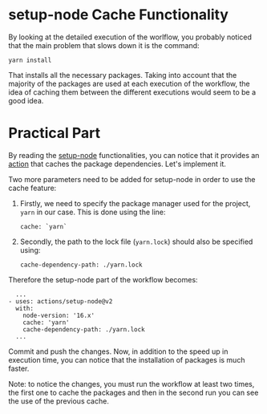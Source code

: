 # setup-node Cache Functionality

By looking at the detailed execution of the worlflow, you probably noticed that the main problem that slows down it is the command:

```
yarn install
```

That installs all the necessary packages. Taking into account that the majority of the packages are used at each execution of the workflow, the idea of caching them between the different executions would seem to be a good idea.

# Practical Part

By reading the [setup-node](https://github.com/actions/setup-node) functionalities, you can notice that it provides an [action](https://github.com/actions/setup-node#caching-packages-dependencies) that caches the package dependencies. Let's implement it.

Two more parameters need to be added for setup-node in order to use the cache feature:

1. Firstly, we need to specify the package manager used for the project, `yarn` in our case. This is done using the line:
   
   ```
   cache: `yarn`
   ```
2. Secondly, the path to the lock file (`yarn.lock`) should also be specified using:
   
   ```
   cache-dependency-path: ./yarn.lock
   ```

Therefore the setup-node part of the workflow becomes:
```
  ...
- uses: actions/setup-node@v2
  with:
    node-version: '16.x'
    cache: 'yarn'
    cache-dependency-path: ./yarn.lock
  ...
```

Commit and push the changes. Now, in addition to the speed up in execution time, you can notice that the installation of packages is much faster.

Note: to notice the changes, you must run the workflow at least two times, the first one to cache the packages and then in the second run you can see the use of the previous cache.